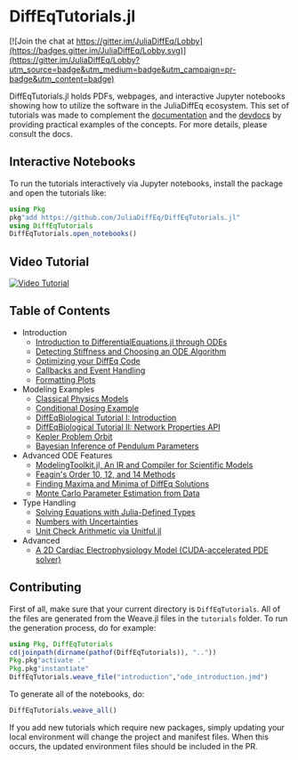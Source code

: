 # DiffEqTutorials.jl

[![Join the chat at https://gitter.im/JuliaDiffEq/Lobby](https://badges.gitter.im/JuliaDiffEq/Lobby.svg)](https://gitter.im/JuliaDiffEq/Lobby?utm_source=badge&utm_medium=badge&utm_campaign=pr-badge&utm_content=badge)

DiffEqTutorials.jl holds PDFs, webpages, and interactive Jupyter notebooks
showing how to utilize the software in the JuliaDiffEq ecosystem. This set of
tutorials was made to complement the
[documentation](http://docs.juliadiffeq.org/latest/) and the
[devdocs](http://devdocs.juliadiffeq.org/latest/)
by providing practical examples of the concepts. For more details, please
consult the docs.

## Interactive Notebooks

To run the tutorials interactively via Jupyter notebooks, install the package
and open the tutorials like:

```julia
using Pkg
pkg"add https://github.com/JuliaDiffEq/DiffEqTutorials.jl"
using DiffEqTutorials
DiffEqTutorials.open_notebooks()
```

## Video Tutorial

[![Video Tutorial](https://user-images.githubusercontent.com/1814174/36342812-bdfd0606-13b8-11e8-9eff-ff219de909e5.PNG)](https://youtu.be/KPEqYtEd-zY)

## Table of Contents

- Introduction
  - [Introduction to DifferentialEquations.jl through ODEs](http://juliadiffeq.org/DiffEqTutorials.jl/html/01-introduction/ode_introduction.html)
  - [Detecting Stiffness and Choosing an ODE Algorithm](http://juliadiffeq.org/DiffEqTutorials.jl/html/introduction/02-choosing_algs.html)
  - [Optimizing your DiffEq Code](http://juliadiffeq.org/DiffEqTutorials.jl/html/introduction/03-optimizing_diffeq_code.html)
  - [Callbacks and Event Handling](http://juliadiffeq.org/DiffEqTutorials.jl/html/introduction/04-callbacks_and_events.html)
  - [Formatting Plots](http://juliadiffeq.org/DiffEqTutorials.jl/html/introduction/05-formatting_plots.html)
- Modeling Examples
  - [Classical Physics Models](http://juliadiffeq.org/DiffEqTutorials.jl/html/models/01-classical_physics.html)
  - [Conditional Dosing Example](http://juliadiffeq.org/DiffEqTutorials.jl/html/models/02-conditional_dosing.html)
  - [DiffEqBiological Tutorial I: Introduction](http://juliadiffeq.org/DiffEqTutorials.jl/html/models/03-diffeqbio_I_introduction.html)
  - [DiffEqBiological Tutorial II: Network Properties API](http://juliadiffeq.org/DiffEqTutorials.jl/html/models/04-diffeqbio_II_networkproperties.html)
  - [Kepler Problem Orbit](http://juliadiffeq.org/DiffEqTutorials.jl/html/models/05-kepler_problem.html)
  - [Bayesian Inference of Pendulum Parameters](http://juliadiffeq.org/DiffEqTutorials.jl/html/models/06-pendulum_bayesian_inference.html)
- Advanced ODE Features
  - [ModelingToolkit.jl, An IR and Compiler for Scientific Models](http://juliadiffeq.org/DiffEqTutorials.jl/html/ode_extras/01-ModelingToolkit.html)
  - [Feagin's Order 10, 12, and 14 Methods](http://juliadiffeq.org/DiffEqTutorials.jl/html/ode_extras/02-feagin.html)
  - [Finding Maxima and Minima of DiffEq Solutions](http://juliadiffeq.org/DiffEqTutorials.jl/html/ode_extras/03-ode_minmax.html)
  - [Monte Carlo Parameter Estimation from Data](http://juliadiffeq.org/DiffEqTutorials.jl/html/ode_extras/04-monte_carlo_parameter_estim.html)
- Type Handling
  - [Solving Equations with Julia-Defined Types](http://juliadiffeq.org/DiffEqTutorials.jl/html/type_handling/01-number_types.html)
  - [Numbers with Uncertainties](http://juliadiffeq.org/DiffEqTutorials.jl/html/type_handling/02-uncertainties.html)
  - [Unit Check Arithmetic via Unitful.jl](http://juliadiffeq.org/DiffEqTutorials.jl/html/type_handling/03-unitful.html)
- Advanced
  - [A 2D Cardiac Electrophysiology Model (CUDA-accelerated PDE solver)](http://juliadiffeq.org/DiffEqTutorials.jl/html/advanced/01-beeler_reuter.html)

## Contributing

First of all, make sure that your current directory is `DiffEqTutorials`. All
of the files are generated from the Weave.jl files in the `tutorials` folder.
To run the generation process, do for example:

```julia
using Pkg, DiffEqTutorials
cd(joinpath(dirname(pathof(DiffEqTutorials)), ".."))
Pkg.pkg"activate ."
Pkg.pkg"instantiate"
DiffEqTutorials.weave_file("introduction","ode_introduction.jmd")
```

To generate all of the notebooks, do:

```julia
DiffEqTutorials.weave_all()
```

If you add new tutorials which require new packages, simply updating your local
environment will change the project and manifest files. When this occurs, the
updated environment files should be included in the PR.
